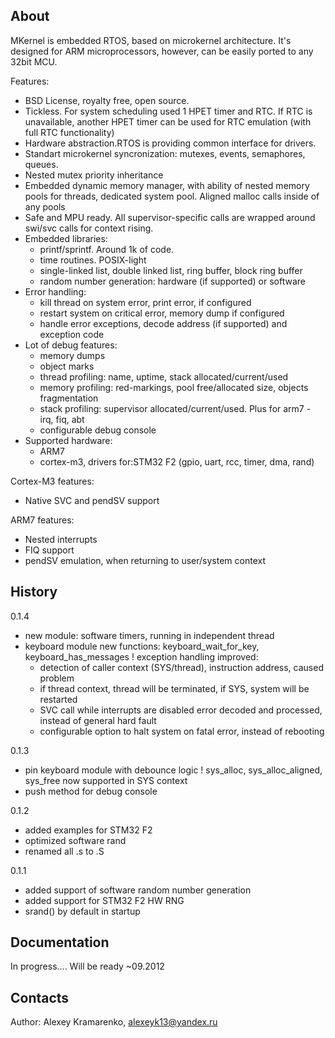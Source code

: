 About
-----

MKernel is embedded RTOS, based on microkernel architecture.
It's designed for ARM microprocessors, however, can be easily ported to any
32bit MCU.

Features:

- BSD License, royalty free, open source.
- Tickless. For system scheduling used 1 HPET timer and RTC. If RTC is
unavailable, another HPET timer can be used for RTC emulation (with full RTC
functionality)
- Hardware abstraction.RTOS is providing common interface for drivers.
- Standart microkernel syncronization: mutexes, events, semaphores, queues.
- Nested mutex priority inheritance
- Embedded dynamic memory manager, with ability of nested memory pools for 
  threads, dedicated system pool. Aligned malloc calls inside of any pools
- Safe and MPU ready. All supervisor-specific calls are wrapped around 
  swi/svc calls for context rising.
- Embedded libraries:
  * printf/sprintf. Around 1k of code.
  * time routines. POSIX-light
  * single-linked list, double linked list, ring buffer, block ring buffer
  * random number generation: hardware (if supported) or software
- Error handling:
  * kill thread on system error, print error, if configured
  * restart system on critical error, memory dump if configured
  * handle error exceptions, decode address (if supported) and exception code
- Lot of debug features:
  * memory dumps
  * object marks
  * thread profiling: name, uptime, stack allocated/current/used
  * memory profiling: red-markings, pool free/allocated size, objects fragmentation
  * stack profiling: supervisor allocated/current/used. Plus for arm7 - irq, fiq, abt
  * configurable debug console
- Supported hardware:
  * ARM7
  * cortex-m3, drivers for:STM32 F2 (gpio, uart, rcc, timer, dma, rand)

Cortex-M3 features:
- Native SVC and pendSV support

ARM7 features:
- Nested interrupts
- FIQ support
- pendSV emulation, when returning to user/system context

History
-------
0.1.4
+ new module: software timers, running in independent thread
+ keyboard module new functions: keyboard_wait_for_key, keyboard_has_messages
! exception handling improved: 
	- detection of caller context (SYS/thread), instruction address, caused problem
	- if thread context, thread will be terminated, if SYS, system will be restarted
	- SVC call while interrupts are disabled error decoded and processed, instead of 
	  general hard fault
	- configurable option to halt system on fatal error, instead of rebooting

0.1.3

+ pin keyboard module with debounce logic
! sys_alloc, sys_alloc_aligned, sys_free now supported in SYS context
+ push method for debug console

0.1.2
- added examples for STM32 F2
- optimized software rand
- renamed all .s to .S

0.1.1
- added support of software random number generation
- added support for STM32 F2 HW RNG
- srand() by default in startup

Documentation
-------------

In progress.... Will be ready ~09.2012

Contacts
--------

Author: Alexey Kramarenko, alexeyk13@yandex.ru
